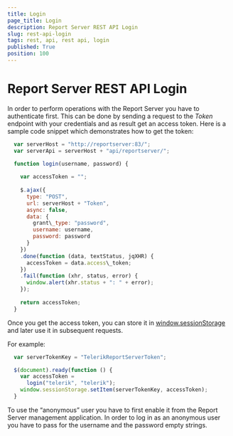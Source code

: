 ```yaml
---
title: Login
page_title: Login
description: Report Server REST API Login
slug: rest-api-login
tags: rest, api, rest api, login
published: True
position: 100
---
```


# Report Server REST API Login

In order to perform operations with the Report Server you have to authenticate first. This can be done by sending a request to the *Token* endpoint with your credentials and as result get an access token. Here is a sample code snippet which demonstrates how to get the token:

```javascript
  var serverHost = "http://reportserver:83/";
  var serverApi = serverHost + "api/reportserver/";

  function login(username, password) {
  
    var accessToken = "";
  
    $.ajax({
      type: "POST",
      url: serverHost + "Token",
      async: false,
      data: {
        grant\_type: "password",
        username: username,
        password: password
      }
    })
    .done(function (data, textStatus, jqXHR) {
      accessToken = data.access\_token;
    })
    .fail(function (xhr, status, error) {
      window.alert(xhr.status + ": " + error);
    });
    
    return accessToken;
  }
```

Once you get the access token, you can store it in [window.sessionStorage](https://developer.mozilla.org/en-US/docs/Web/API/Window/sessionStorage) and later use it in subsequent requests.

For example:

```javascript
  var serverTokenKey = "TelerikReportServerToken";

  $(document).ready(function () {
    var accessToken =
      login("telerik", "telerik");
    window.sessionStorage.setItem(serverTokenKey, accessToken);
  }
``` 

To use the “anonymous” user you have to first enable it from the Report Server management application. 
In order to log in as an anonymous user you have to pass for the username and the password empty strings.
